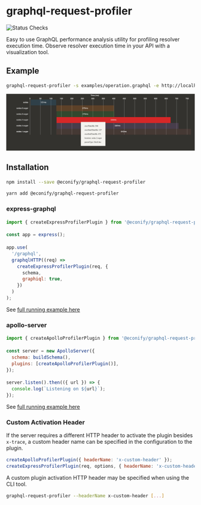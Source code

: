 # graphql-request-profiler

![Status Checks](https://github.com/Econify/graphql-request-profiler/actions/workflows/checks.yml/badge.svg)

Easy to use GraphQL performance analysis utility for profiling resolver execution time. Observe resolver execution time in your API with a visualization tool.

## Example

```sh
graphql-request-profiler -s examples/operation.graphql -e http://localhost:4000/graphql
```

![Sample Visualizer](https://github.com/Econify/graphql-request-profiler/raw/main/sample.png)

## Installation

```sh
npm install --save @econify/graphql-request-profiler
```

```sh
yarn add @econify/graphql-request-profiler
```

### express-graphql

```js
import { createExpressProfilerPlugin } from '@econify/graphql-request-profiler';

const app = express();

app.use(
  '/graphql',
  graphqlHTTP((req) =>
    createExpressProfilerPlugin(req, {
      schema,
      graphiql: true,
    })
  )
);
```

See [full running example here](https://github.com/Econify/graphql-request-profiler/blob/main/examples/express-graphql/index.ts)

### apollo-server

```js
import { createApolloProfilerPlugin } from '@econify/graphql-request-profiler';

const server = new ApolloServer({
  schema: buildSchema(),
  plugins: [createApolloProfilerPlugin()],
});

server.listen().then(({ url }) => {
  console.log(`Listening on ${url}`);
});
```

See [full running example here](https://github.com/Econify/graphql-request-profiler/blob/main/examples/apollo/index.ts)

### Custom Activation Header

If the server requires a different HTTP header to activate the plugin besides `x-trace`, a custom header name can be specified in the configuration to the plugin.

```js
createApolloProfilerPlugin({ headerName: 'x-custom-header' });
createExpressProfilerPlugin(req, options, { headerName: 'x-custom-header' });
```

A custom plugin activation HTTP header may be specified when using the CLI tool.

```sh
graphql-request-profiler --headerName x-custom-header [...]
```
